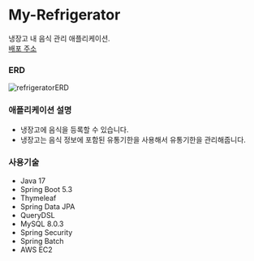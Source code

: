 # My-Refrigerator
냉장고 내 음식 관리 애플리케이션.  
[배포 주소](https://kdksandbox.shop)

### ERD
![refrigeratorERD](https://user-images.githubusercontent.com/94332594/199696995-e4814637-c6e1-4c61-8bf0-99b096d7f5d6.png)
### 애플리케이션 설명
- 냉장고에 음식을 등록할 수 있습니다.
- 냉장고는 음식 정보에 포함된 유통기한을 사용해서 유통기한을 관리해줍니다.

### 사용기술
 - Java 17
 - Spring Boot 5.3
 - Thymeleaf
 - Spring Data JPA
 - QueryDSL
 - MySQL 8.0.3
 - Spring Security
 - Spring Batch
 - AWS EC2
